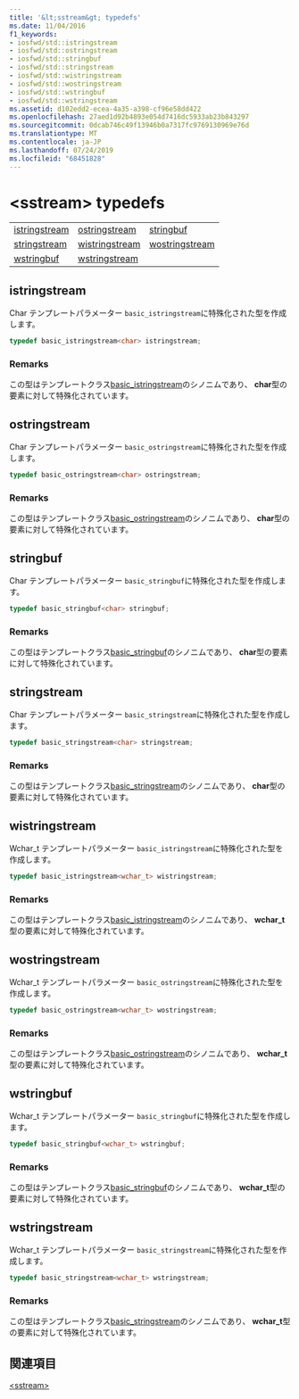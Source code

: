 ```yaml
---
title: '&lt;sstream&gt; typedefs'
ms.date: 11/04/2016
f1_keywords:
- iosfwd/std::istringstream
- iosfwd/std::ostringstream
- iosfwd/std::stringbuf
- iosfwd/std::stringstream
- iosfwd/std::wistringstream
- iosfwd/std::wostringstream
- iosfwd/std::wstringbuf
- iosfwd/std::wstringstream
ms.assetid: d102edd2-ecea-4a35-a398-cf96e58dd422
ms.openlocfilehash: 27aed1d92b4893e054d7416dc5933ab23b843297
ms.sourcegitcommit: 0dcab746c49f13946b0a7317fc9769130969e76d
ms.translationtype: MT
ms.contentlocale: ja-JP
ms.lasthandoff: 07/24/2019
ms.locfileid: "68451828"
---
```

# <a name="ltsstreamgt-typedefs"></a>&lt;sstream&gt; typedefs

||||
|-|-|-|
|[istringstream](#istringstream)|[ostringstream](#ostringstream)|[stringbuf](#stringbuf)|
|[stringstream](#stringstream)|[wistringstream](#wistringstream)|[wostringstream](#wostringstream)|
|[wstringbuf](#wstringbuf)|[wstringstream](#wstringstream)|

## <a name="istringstream"></a>  istringstream

Char テンプレートパラメーター `basic_istringstream`に特殊化された型を作成します。

```cpp
typedef basic_istringstream<char> istringstream;
```

### <a name="remarks"></a>Remarks

この型はテンプレートクラス[basic_istringstream](../standard-library/basic-istringstream-class.md)のシノニムであり、 **char**型の要素に対して特殊化されています。

## <a name="ostringstream"></a>  ostringstream

Char テンプレートパラメーター `basic_ostringstream`に特殊化された型を作成します。

```cpp
typedef basic_ostringstream<char> ostringstream;
```

### <a name="remarks"></a>Remarks

この型はテンプレートクラス[basic_ostringstream](../standard-library/basic-ostringstream-class.md)のシノニムであり、 **char**型の要素に対して特殊化されています。

## <a name="stringbuf"></a>  stringbuf

Char テンプレートパラメーター `basic_stringbuf`に特殊化された型を作成します。

```cpp
typedef basic_stringbuf<char> stringbuf;
```

### <a name="remarks"></a>Remarks

この型はテンプレートクラス[basic_stringbuf](../standard-library/basic-stringbuf-class.md)のシノニムであり、 **char**型の要素に対して特殊化されています。

## <a name="stringstream"></a>  stringstream

Char テンプレートパラメーター `basic_stringstream`に特殊化された型を作成します。

```cpp
typedef basic_stringstream<char> stringstream;
```

### <a name="remarks"></a>Remarks

この型はテンプレートクラス[basic_stringstream](../standard-library/basic-stringstream-class.md)のシノニムであり、 **char**型の要素に対して特殊化されています。

## <a name="wistringstream"></a>  wistringstream

Wchar_t テンプレートパラメーター `basic_istringstream`に特殊化された型を作成します。

```cpp
typedef basic_istringstream<wchar_t> wistringstream;
```

### <a name="remarks"></a>Remarks

この型はテンプレートクラス[basic_istringstream](../standard-library/basic-istringstream-class.md)のシノニムであり、 **wchar_t**型の要素に対して特殊化されています。

## <a name="wostringstream"></a>  wostringstream

Wchar_t テンプレートパラメーター `basic_ostringstream`に特殊化された型を作成します。

```cpp
typedef basic_ostringstream<wchar_t> wostringstream;
```

### <a name="remarks"></a>Remarks

この型はテンプレートクラス[basic_ostringstream](../standard-library/basic-ostringstream-class.md)のシノニムであり、 **wchar_t**型の要素に対して特殊化されています。

## <a name="wstringbuf"></a>  wstringbuf

Wchar_t テンプレートパラメーター `basic_stringbuf`に特殊化された型を作成します。

```cpp
typedef basic_stringbuf<wchar_t> wstringbuf;
```

### <a name="remarks"></a>Remarks

この型はテンプレートクラス[basic_stringbuf](../standard-library/basic-stringbuf-class.md)のシノニムであり、 **wchar_t**型の要素に対して特殊化されています。

## <a name="wstringstream"></a>  wstringstream

Wchar_t テンプレートパラメーター `basic_stringstream`に特殊化された型を作成します。

```cpp
typedef basic_stringstream<wchar_t> wstringstream;
```

### <a name="remarks"></a>Remarks

この型はテンプレートクラス[basic_stringstream](../standard-library/basic-stringstream-class.md)のシノニムであり、 **wchar_t**型の要素に対して特殊化されています。

## <a name="see-also"></a>関連項目

[\<sstream>](../standard-library/sstream.md)

